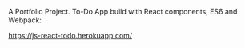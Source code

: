A Portfolio Project. To-Do App build with React components, ES6 and Webpack: 

https://js-react-todo.herokuapp.com/